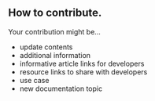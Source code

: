 ## How to contribute.

Your contribution might be...
- update contents 
- additional information 
- informative article links for developers
- resource links to share with developers
- use case
- new documentation topic


